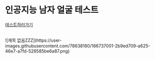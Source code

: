 
# 인공지능 남자 얼굴 테스트

[테스트하러가기](https://tjtestserver.netlify.app/)

<br>
![제목 없음ZZZ](https://user-images.githubusercontent.com/78638160/166737001-2b9ed709-a625-46e7-a7fd-526585be6a87.png)

